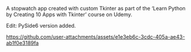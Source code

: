 A stopwatch app created with custom Tkinter as part of the ‘Learn Python by Creating 10 Apps with Tkinter’ course on Udemy.


Edit: PySide6 version added.

https://github.com/user-attachments/assets/e1e3eb6c-3cdc-405a-ae43-ab1f0e3189fa

